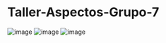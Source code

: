 # Taller-Aspectos-Grupo-7
![image](https://user-images.githubusercontent.com/107864965/196836874-0a95e9f4-3ed7-4dd5-9d28-25c7706c585b.png)
![image](https://user-images.githubusercontent.com/107864965/196839069-d4ea4954-a845-4c3b-ada4-5c0710f25b6d.png)
![image](https://user-images.githubusercontent.com/107864965/197080948-612beeb8-11f7-4e66-9a47-243db519c65f.png)

